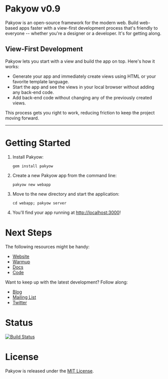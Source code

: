 # Pakyow v0.9

Pakyow is an open-source framework for the modern web. Build web-based apps faster with a view-first development
process that's friendly to everyone -- whether you're a designer or a developer. It's for getting along.

## View-First Development

Pakyow lets you start with a view and build the app on top. Here's how it works:

- Generate your app and immediately create views using HTML or your favorite template language.
- Start the app and see the views in your local browser without adding any back-end code.
- Add back-end code without changing any of the previously created views.

This process gets you right to work, reducing friction to keep the project moving forward.

---

# Getting Started

1. Install Pakyow:

    `gem install pakyow`

2. Create a new Pakyow app from the command line:

    `pakyow new webapp`

3. Move to the new directory and start the application:

    `cd webapp; pakyow server`

4. You'll find your app running at [http://localhost:3000](http://localhost:3000)!

# Next Steps

The following resources might be handy:

- [Website](http://pakyow.org)
- [Warmup](http://pakyow.org/warmup)
- [Docs](http://pakyow.org/docs)
- [Code](http://github.com/pakyow/pakyow)

Want to keep up with the latest development? Follow along:

- [Blog](http://pakyow.org/blog)
- [Mailing List](http://groups.google.com/group/pakyow)
- [Twitter](http://twitter.com/pakyow)

# Status

[![Build
Status](https://travis-ci.org/pakyow/pakyow.png)](https://travis-ci.org/pakyow/pakyow)

# License

Pakyow is released under the [MIT License](http://opensource.org/licenses/MIT).
